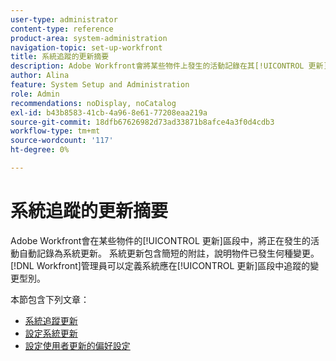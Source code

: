 ```yaml
---
user-type: administrator
content-type: reference
product-area: system-administration
navigation-topic: set-up-workfront
title: 系統追蹤的更新摘要
description: Adobe Workfront會將某些物件上發生的活動記錄在其[!UICONTROL 更新]區域中。 系統更新包含簡短的附註，說明物件已發生何種變更。 [!DNL Workfront] 管理員可以定義系統應在[!UICONTROL 更新]區段中追蹤的變更型別。
author: Alina
feature: System Setup and Administration
role: Admin
recommendations: noDisplay, noCatalog
exl-id: b43b8583-41cb-4a96-8e61-77208eaa219a
source-git-commit: 18dfb67626982d73ad33871b8afce4a3f0d4cdb3
workflow-type: tm+mt
source-wordcount: '117'
ht-degree: 0%

---
```


# 系統追蹤的更新摘要

<!--Audited: April, 2024-->

Adobe Workfront會在某些物件的[!UICONTROL 更新]區段中，將正在發生的活動自動記錄為系統更新。 系統更新包含簡短的附註，說明物件已發生何種變更。 [!DNL Workfront]管理員可以定義系統應在[!UICONTROL 更新]區段中追蹤的變更型別。

本節包含下列文章：

* [系統追蹤更新](../../../administration-and-setup/set-up-workfront/system-tracked-update-feeds/system-tracked-update-feeds.md)
* [設定系統更新](../../../administration-and-setup/set-up-workfront/system-tracked-update-feeds/configure-system-updates.md)
* [設定使用者更新的偏好設定](../../../administration-and-setup/set-up-workfront/system-tracked-update-feeds/configure-preferences-user-updates.md)
